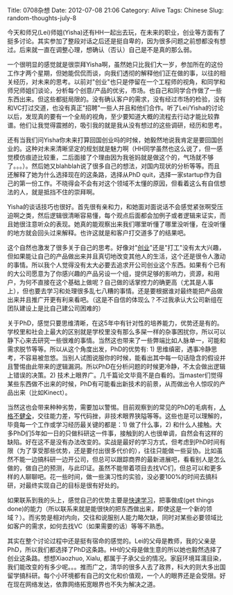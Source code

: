 Title: 0708杂想
Date: 2012-07-08 21:06
Category: Alive
Tags: Chinese
Slug: random-thoughts-july-8

今天和师兄(Lei)师姐(Yisha)还有HH一起出去玩，在未来的职业，创业等方面有了挺多讨论。其实参加了整段对话之后还是挺自卑的，因为很多问题之前想都没有想过。后来就一直在调整心理，想确认（否认）自己是不是真的那么弱。 

 
一个很明显的感觉就是很崇拜Yisha啊，虽然她只比我们大一岁，参加所在的这份工作才两个星期，但她能侃侃而谈，向我们透彻的解释他们正在做的事，以往的相关经历，对未来的思考。以前对"创业"也只是停留在一个工程师的视角，和同学和师兄师姐们谈论，分析每个创意/产品的优劣，市场。也自己和同学合作做了一些东西出来。但这些都挺局限的。没有确认客户的需求，没有经过市场的检验，没有和VC打过交道，也没有真正"招聘"一些人并且和他们合作。听了Lei/Yisha的讨论以后，发现真的要有一个全局的视角，至少要知道大概的流程去行动才能比较靠谱。他们让我觉得震撼的，吸引我的就是我从没有想过的这些调研，经历和思考。 
 
还有当我们问Yisha你未来打算回国创业吗的时候，她毅然地说我肯定是要回国创业的。这种对未来清晰坚定的规划就是魅力啊（HH同学虽然也这么说了，但一感觉模仿痕迹比较重，二后面接了个理由因为我爸妈就是做这个的，气场就不够了。。。）。然后她又blahblah说了很多自己的想法，对国内现状的分析等等。而且还解释了她为什么选择现在的这条路，选择从PhD quit，选择一家startup作为自己的第一份工作。不晓得会不会有对这个领域不太懂的原因，但看着这么有自信想法的人，就是抵挡不住的崇拜啊。 
 
Yisha的谈话技巧也很好。首先很有亲和力，和她面对面说话不会感觉紧张啊受压迫啊之类，然后逻辑很清晰容易懂，每个观点后面都会加例子或者逻辑来证实，而且她很注意听众的表现。她真的能观察出来我们哪里听懂了哪里没听懂，在没听懂的地方就会回头过来解释。也许这就是和客户打交道多了的结果吧。 
 
这个自然也激发了很多关于自己的思考。好像对"[创业](https://yage.ai/new-employee-suggestions.html)"还是"打工"没有太大兴趣，但如果能让自己的产品做出来并且真切地改变其他人的生活，这个还是很令人激动的事情。所以我个人觉得没有太大必要去追求开公司创业这个东西。如果有个已有的大公司愿意为了你感兴趣的产品另设一个组，提供足够的影响力，资源，和用户，为何不直接在这个基础上做呢？自己做的话掌控力的确更高（尤其是人事上），但也要去学习和处理很多乱七八糟的事情。还是要根据谁对最终能把产品做出来并且推广开更有利来看吧。（这是不自信的体现么？不过我承认大公司新组在团队建设上是比自己建公司困难的） 
 
关于PhD，感觉只要思维清晰，在这5年中有针对性的培养能力，优势还是有的。学校里和社会上最大的区别就是学校里没有那么多屎一样的杂事困扰你，所以可以静下心来去研究一些很难的事情。当然这也带来了一些弊端比如人脉单一，可能和需求脱节等等。所以从这个角度出发，PhD的优势有: 1) 思维缜密，遇事冷静思考，不容易被忽悠。当别人试图说服你的时候，能看出其中每一句话隐含的假设并且警惕由此带来的逻辑漏洞。所以PhD在分析问题的时候更冷静，不太会做出逻辑上错误的决策。2) 技术上眼界广。几千篇论文毕竟不是白看的。当master们觉得某些东西做不出来的时候，PhD有可能看出新技术的前景，从而做出令人惊叹的产品出来（比如Kinect）。 
 
当然这也会带来种种劣势，需要加以警惕。目前观察到的常见的PhD的毛病有，[人格不健全](https://yage.ai/phd-master-selection.html)，交往能力差，写代码挫，非技术眼界狭隘等等。这些也是可以理解的，毕竟每一个工作或学习经历最关键的都是：1) 做了什么事，2) 和什么人接触。大多PhD们5年如一日的只做科研这一件事，接触到的人也很单调，自然会有这样的缺陷。好在这不是没有办法改变的。实战是最好的学习方式，但考虑到PhD时间有限（为了享受那些优势，还是要付出很多代价的），往往只能做一些妥协。比如虽然不能一边搞科研一边开公司，但总可以跟踪商界的最新进展吧，看看别人是怎么做的，做自己的预测，与此印证。虽然不能带着项目去找VC们，但总可以和更多样的人聊聊吧。花一些时间，做一些演习性的实验，没必要100%的时间去搞科研，对最终实现自己的目标是很有好处的。 
 
如果联系到我的头上，感觉自己的优势主要是[快速学习](https://yage.ai/inspiration-fragments-20131130.html)，把事做成(get things done)的能力（所以联系来就是能很快的把东西做出来，即使这是一个新的领域？）。而劣势是相对内向，交往和说服别人能力略欠缺，同时对某些必要领域比如客户的需求，如何去找VC（如果需要的话）等等不熟悉。 
 
其实在整个讨论过程中还是挺有宿命的感觉的。Lei的父母是教师，我的父亲是PhD，所以我们都选择了PhD这条路。HH的父母是做生意的所以她也毅然选择了创业这条路。想想Xiaozhuo, Xialu, 都属于子承父业的情况。家庭环境耳濡目染，我们能改变的有多少呢。。。推而广之，清华的很多人去了政界，科大的则大多出国留学搞科研。每个小环境都有自己的文化和价值观，一个人的眼界还是会受限。好在现在网络发达，依靠网络拓宽眼界也不失为解决之道。 